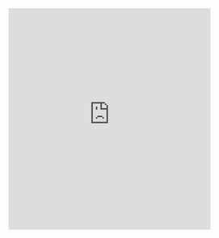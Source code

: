 <iframe style="border: 0; width: 400px; height: 439px;" src="https://bandcamp.com/EmbeddedPlayer/album=3057430171/size=large/bgcol=333333/linkcol=ffffff/artwork=small/transparent=true/" seamless><a href="https://annabellescurse.bandcamp.com/album/beyond-the-station
">Beyond the Station | Annabelle's Curse</a></iframe>
